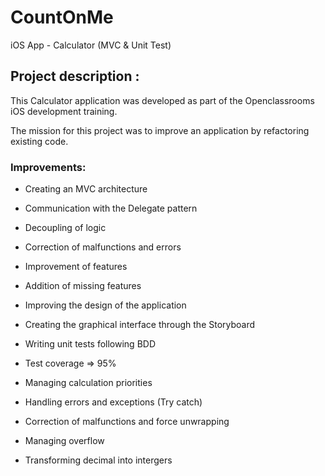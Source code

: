 # CountOnMe
iOS App - Calculator (MVC  &amp; Unit Test) 


## Project description :

This Calculator application was developed as part of the Openclassrooms iOS development training.



The mission for this project was to improve an application by refactoring existing code.



### Improvements:


- Creating an MVC architecture
- Communication with the Delegate pattern
- Decoupling of logic
- Correction of malfunctions and errors
- Improvement of features
- Addition of missing features
- Improving the design of the application
- Creating the graphical interface through the Storyboard
- Writing unit tests following BDD
- Test coverage => 95%

- Managing calculation priorities
- Handling errors and exceptions (Try catch)
- Correction of malfunctions and force unwrapping
- Managing overflow
- Transforming decimal into intergers
 
